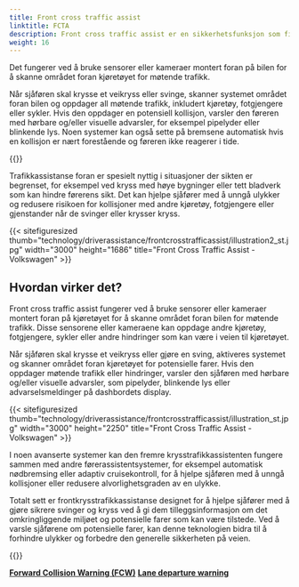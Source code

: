 ```yaml
---
title: Front cross traffic assist
linktitle: FCTA
description: Front cross traffic assist er en sikkerhetsfunksjon som finnes i noen moderne kjøretøy som hjelper sjåfører med å oppdage møtende trafikk når de krysser et veikryss eller svinger til venstre eller høyre fra en stoppet posisjon. 
weight: 16
---
```

<!-- markdownlint-disable MD033 -->

Det fungerer ved å bruke sensorer eller kameraer montert foran på bilen for å skanne området foran kjøretøyet for møtende trafikk.

Når sjåføren skal krysse et veikryss eller svinge, skanner systemet området foran bilen og oppdager all møtende trafikk, inkludert kjøretøy, fotgjengere eller sykler. Hvis den oppdager en potensiell kollisjon, varsler den føreren med hørbare og/eller visuelle advarsler, for eksempel pipelyder eller blinkende lys. Noen systemer kan også sette på bremsene automatisk hvis en kollisjon er nært forestående og føreren ikke reagerer i tide.

{{<evkxdisplayaddarticle />}}

Trafikkassistanse foran er spesielt nyttig i situasjoner der sikten er begrenset, for eksempel ved kryss med høye bygninger eller tett bladverk som kan hindre førerens sikt. Det kan hjelpe sjåfører med å unngå ulykker og redusere risikoen for kollisjoner med andre kjøretøy, fotgjengere eller gjenstander når de svinger eller krysser kryss.

{{< sitefiguresized thumb="technology/driverassistance/frontcrosstrafficassist/illustration2_st.jpg" width="3000" height="1686" title="Front Cross Traffic Assist - Volkswagen" >}}

## Hvordan virker det?

Front cross traffic assist fungerer ved å bruke sensorer eller kameraer montert foran på kjøretøyet for å skanne området foran bilen for møtende trafikk. Disse sensorene eller kameraene kan oppdage andre kjøretøy, fotgjengere, sykler eller andre hindringer som kan være i veien til kjøretøyet.

Når sjåføren skal krysse et veikryss eller gjøre en sving, aktiveres systemet og skanner området foran kjøretøyet for potensielle farer. Hvis den oppdager møtende trafikk eller hindringer, varsler den sjåføren med hørbare og/eller visuelle advarsler, som pipelyder, blinkende lys eller advarselsmeldinger på dashbordets display.

{{< sitefiguresized thumb="technology/driverassistance/frontcrosstrafficassist/illustration_st.jpg" width="3000" height="2250" title="Front Cross Traffic Assist - Volkswagen" >}}

I noen avanserte systemer kan den fremre krysstrafikkassistenten fungere sammen med andre førerassistentsystemer, for eksempel automatisk nødbremsing eller adaptiv cruisekontroll, for å hjelpe sjåføren med å unngå kollisjoner eller redusere alvorlighetsgraden av en ulykke.

Totalt sett er frontkrysstrafikkassistanse designet for å hjelpe sjåfører med å gjøre sikrere svinger og kryss ved å gi dem tilleggsinformasjon om det omkringliggende miljøet og potensielle farer som kan være tilstede. Ved å varsle sjåførene om potensielle farer, kan denne teknologien bidra til å forhindre ulykker og forbedre den generelle sikkerheten på veien.

{{<evkxdisplayaddarticle />}}

<div class="mt-3 mb-3">
    <a href="../forwardcollisionwarning/" class="text-decoration-none text-black"><strong><i class="bi-arrow-left"></i> Forward Collision Warning (FCW)</strong></a>
    <a href="../lanedeparturewarning/" class="text-decoration-none text-black float-end"><strong>Lane departure warning <i class="bi-arrow-right"></i></strong></a>
</div>